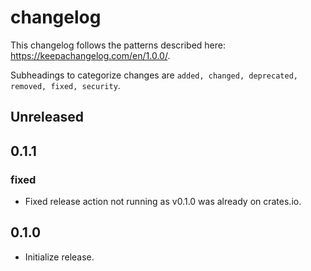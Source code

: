 changelog
=========
This changelog follows the patterns described here: https://keepachangelog.com/en/1.0.0/.

Subheadings to categorize changes are `added, changed, deprecated, removed, fixed, security`.

## Unreleased

## 0.1.1
### fixed
- Fixed release action not running as v0.1.0 was already on crates.io.

## 0.1.0
- Initialize release.
